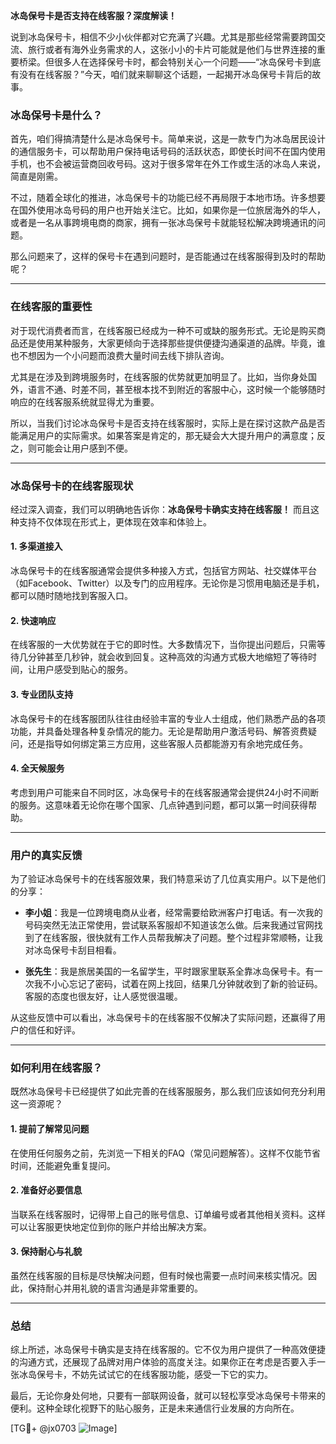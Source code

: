 **冰岛保号卡是否支持在线客服？深度解读！**

说到冰岛保号卡，相信不少小伙伴都对它充满了兴趣。尤其是那些经常需要跨国交流、旅行或者有海外业务需求的人，这张小小的卡片可能就是他们与世界连接的重要桥梁。但很多人在选择保号卡时，都会特别关心一个问题——“冰岛保号卡到底有没有在线客服？”今天，咱们就来聊聊这个话题，一起揭开冰岛保号卡背后的故事。

### 冰岛保号卡是什么？

首先，咱们得搞清楚什么是冰岛保号卡。简单来说，这是一款专门为冰岛居民设计的通信服务卡，可以帮助用户保持电话号码的活跃状态，即使长时间不在国内使用手机，也不会被运营商回收号码。这对于很多常年在外工作或生活的冰岛人来说，简直是刚需。

不过，随着全球化的推进，冰岛保号卡的功能已经不再局限于本地市场。许多想要在国外使用冰岛号码的用户也开始关注它。比如，如果你是一位旅居海外的华人，或者是一名从事跨境电商的商家，拥有一张冰岛保号卡就能轻松解决跨境通讯的问题。

那么问题来了，这样的保号卡在遇到问题时，是否能通过在线客服得到及时的帮助呢？

---

### 在线客服的重要性

对于现代消费者而言，在线客服已经成为一种不可或缺的服务形式。无论是购买商品还是使用某种服务，大家更倾向于选择那些提供便捷沟通渠道的品牌。毕竟，谁也不想因为一个小问题而浪费大量时间去线下排队咨询。

尤其是在涉及到跨境服务时，在线客服的优势就更加明显了。比如，当你身处国外，语言不通、时差不同，甚至根本找不到附近的客服中心，这时候一个能够随时响应的在线客服系统就显得尤为重要。

所以，当我们讨论冰岛保号卡是否支持在线客服时，实际上是在探讨这款产品是否能满足用户的实际需求。如果答案是肯定的，那无疑会大大提升用户的满意度；反之，则可能会让用户感到不便。

---

### 冰岛保号卡的在线客服现状

经过深入调查，我们可以明确地告诉你：**冰岛保号卡确实支持在线客服！** 而且这种支持不仅体现在形式上，更体现在效率和体验上。

#### 1. **多渠道接入**
冰岛保号卡的在线客服通常会提供多种接入方式，包括官方网站、社交媒体平台（如Facebook、Twitter）以及专门的应用程序。无论你是习惯用电脑还是手机，都可以随时随地找到客服入口。

#### 2. **快速响应**
在线客服的一大优势就在于它的即时性。大多数情况下，当你提出问题后，只需等待几分钟甚至几秒钟，就会收到回复。这种高效的沟通方式极大地缩短了等待时间，让用户感受到贴心的服务。

#### 3. **专业团队支持**
冰岛保号卡的在线客服团队往往由经验丰富的专业人士组成，他们熟悉产品的各项功能，并具备处理各种复杂情况的能力。无论是帮助用户激活号码、解答资费疑问，还是指导如何绑定第三方应用，这些客服人员都能游刃有余地完成任务。

#### 4. **全天候服务**
考虑到用户可能来自不同时区，冰岛保号卡的在线客服通常会提供24小时不间断的服务。这意味着无论你在哪个国家、几点钟遇到问题，都可以第一时间获得帮助。

---

### 用户的真实反馈

为了验证冰岛保号卡的在线客服效果，我们特意采访了几位真实用户。以下是他们的分享：

- **李小姐**：我是一位跨境电商从业者，经常需要给欧洲客户打电话。有一次我的号码突然无法正常使用，尝试联系客服却不知道该怎么做。后来我通过官网找到了在线客服，很快就有工作人员帮我解决了问题。整个过程非常顺畅，让我对冰岛保号卡刮目相看。
  
- **张先生**：我是旅居美国的一名留学生，平时跟家里联系全靠冰岛保号卡。有一次我不小心忘记了密码，试着在网上找回，结果几分钟就收到了新的验证码。客服的态度也很友好，让人感觉很温暖。

从这些反馈中可以看出，冰岛保号卡的在线客服不仅解决了实际问题，还赢得了用户的信任和好评。

---

### 如何利用在线客服？

既然冰岛保号卡已经提供了如此完善的在线客服服务，那么我们应该如何充分利用这一资源呢？

#### 1. **提前了解常见问题**
在使用任何服务之前，先浏览一下相关的FAQ（常见问题解答）。这样不仅能节省时间，还能避免重复提问。

#### 2. **准备好必要信息**
当联系在线客服时，记得带上自己的账号信息、订单编号或者其他相关资料。这样可以让客服更快地定位到你的账户并给出解决方案。

#### 3. **保持耐心与礼貌**
虽然在线客服的目标是尽快解决问题，但有时候也需要一点时间来核实情况。因此，保持耐心并用礼貌的语言沟通是非常重要的。

---

### 总结

综上所述，冰岛保号卡确实是支持在线客服的。它不仅为用户提供了一种高效便捷的沟通方式，还展现了品牌对用户体验的高度关注。如果你正在考虑是否要入手一张冰岛保号卡，不妨先试试它的在线客服功能，感受一下它的实力。

最后，无论你身处何地，只要有一部联网设备，就可以轻松享受冰岛保号卡带来的便利。这种全球化视野下的贴心服务，正是未来通信行业发展的方向所在。

[TG💪+ @jx0703 ![Image](https://github.com/user-attachments/assets/dbca1d08-cadb-493c-b0ec-ad6f7a83f270)]